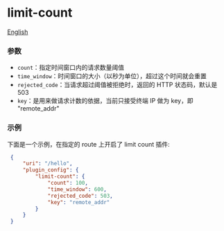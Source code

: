 # limit-count
[English](limit-count.md)

### 参数
* `count`：指定时间窗口内的请求数量阈值
* `time_window`：时间窗口的大小（以秒为单位），超过这个时间就会重置
* `rejected_code`：当请求超过阈值被拒绝时，返回的 HTTP 状态码，默认是 503
* `key`：是用来做请求计数的依据，当前只接受终端 IP 做为 key，即 "remote_addr"

### 示例
下面是一个示例，在指定的 route 上开启了 limit count 插件:

```json
 {
     "uri": "/hello",
     "plugin_config": {
         "limit-count": {
             "count": 100,
             "time_window": 600,
             "rejected_code": 503,
             "key": "remote_addr"
         }
     }
 }
```
